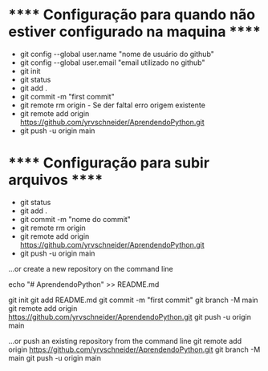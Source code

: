# **** Configuração para quando não estiver configurado na maquina ****

- git config --global user.name "nome de usuário do github"
- git config --global user.email "email utilizado no github"
- git init
- git status
- git add .
- git commit -m "first commit"
- git remote rm origin - Se der faltal erro origem existente
- git remote add origin https://github.com/yrvschneider/AprendendoPython.git
- git push -u origin main


# **** Configuração para subir arquivos ****

- git status
- git add .
- git commit -m "nome do commit"
- git remote rm origin
- git remote add origin https://github.com/yrvschneider/AprendendoPython.git
- git push -u origin main


…or create a new repository on the command line

echo "# AprendendoPython" >> README.md

git init
git add README.md
git commit -m "first commit"
git branch -M main
git remote add origin https://github.com/yrvschneider/AprendendoPython.git
git push -u origin main

…or push an existing repository from the command line
git remote add origin https://github.com/yrvschneider/AprendendoPython.git
git branch -M main
git push -u origin main
